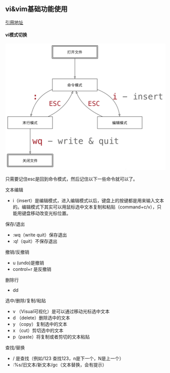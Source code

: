 ## vi&vim基础功能使用

[引用地址](https://www.cnblogs.com/randysun/p/11463130.html)

#### vi模式切换

![](./img/vi模式切换.png)

只需要记住esc是回到命令模式，然后记住以下一些命令就可以了。

文本编辑

* i（insert）是编辑模式，进入编辑模式以后，键盘上的按键都是用来输入文本的。编辑模式下其实可以用鼠标选中文本复制和粘贴（command+c/v），只能用键盘移动改变光标位置。

保存/退出

* :wq（write quit）保存退出
* :q!（quit）不保存退出

撤销/反撤销

* u (undo)是撤销
* control+r 是反撤销

删除行

* dd

选中/删除/复制/粘贴

* v （Visual可视化）是可以通过移动光标选中文本
* d （delete）删除选中的文本
* y （copy）复制选中的文本
* x （cut）剪切选中的文本
* p（paste）将复制或者剪切的文本粘贴

查找/替换

* / 是查找（例如/123 查找123，n是下一个，N是上一个）
* :%s/旧文本/新文本/gc（文本替换，会有提示）